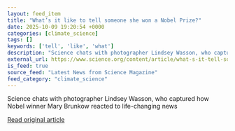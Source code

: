 ```yaml
---
layout: feed_item
title: "What’s it like to tell someone she won a Nobel Prize?"
date: 2025-10-09 19:20:54 +0000
categories: [climate_science]
tags: []
keywords: ['tell', 'like', 'what']
description: "Science chats with photographer Lindsey Wasson, who captured how Nobel winner Mary Brunkow reacted to life-changing news"
external_url: https://www.science.org/content/article/what-s-it-tell-someone-she-won-nobel-prize
is_feed: true
source_feed: "Latest News from Science Magazine"
feed_category: "climate_science"
---
```


Science chats with photographer Lindsey Wasson, who captured how Nobel winner Mary Brunkow reacted to life-changing news

[Read original article](https://www.science.org/content/article/what-s-it-tell-someone-she-won-nobel-prize)
